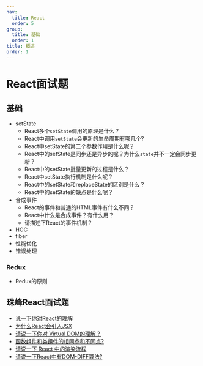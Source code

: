 ```yaml
---
nav:
  title: React
  order: 5
group:
  title: 基础
  order: 1
title: 概述
order: 1
---
```


# React面试题

## 基础

- setState
  - React多个`setState`调用的原理是什么？
  - React中调用`setState`会更新的生命周期有哪几个?
  - React中setState的第二个参数作用是什么呢？
  - React中的setState是同步还是异步的呢？为什么`state`并不一定会同步更新？
  - React中的setState批量更新的过程是什么？
  - React中setState执行机制是什么呢？
  - React中的setState和replaceState的区别是什么？
  - React中的setState的缺点是什么呢？
- 合成事件
  - React的事件和普通的HTML事件有什么不同？
  - React中什么是合成事件？有什么用？
  - 请描述下React的事件机制？
- HOC
- fiber
- 性能优化
- 错误处理

### Redux

- Redux的原则

## 珠峰React面试题

- [说一下你对React的理解](react/1.basic/01)
- [为什么React会引入JSX](react/1.basic/02)
- [请说一下你对 Virtual DOM的理解？](react/1.basic/03)
- [ 函数组件和类组件的相同点和不同点?](react/1.basic/04)
- [请说一下 React 中的渲染流程](react/1.basic/05)
- [请说一下React中有DOM-DIFF算法?](/react/1.basic/05)

